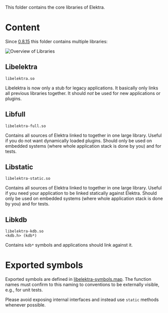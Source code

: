 This folder contains the core libraries of Elektra.

# Content

Since [0.8.15](/doc/decisions/library_split.md) this folder
contains multiple libraries:

![Overview of Libraries](/doc/images/overview_libs.png)

## Libelektra

    libelektra.so

Libelektra is now only a stub for legacy applications. It basically only links all previous libraries
together. It should _not_ be used for new applications or plugins.

## Libfull

    libelektra-full.so

Contains all sources of Elektra linked to together in one large library.
Useful if you do not want dynamically loaded plugins.
Should only be used on embedded systems (where whole application stack is done by you) and for tests.

## Libstatic

    libelektra-static.so

Contains all sources of Elektra linked to together in one large library.
Useful if you need your application to be linked statically against Elektra.
Should only be used on embedded systems (where whole application stack is done by you) and for tests.

## Libkdb

    libelektra-kdb.so
    <kdb.h> (kdb*)

Contains `kdb*` symbols and applications should link against it.

# Exported symbols

Exported symbols are defined in [libelektra-symbols.map](/src/libs/elektra/libelektra-symbols.map).
The function names must confirm to this naming to conventions to be externally visible, e.g.,
for unit tests.

Please avoid exposing internal interfaces and instead use `static` methods whenever possible.
